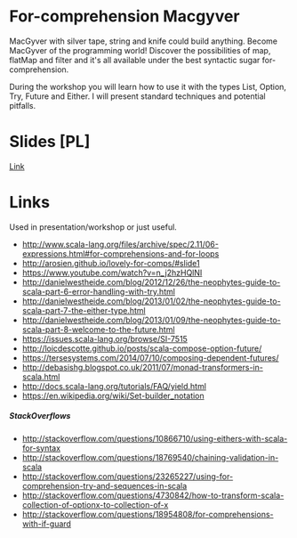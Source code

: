# For-comprehension Macgyver

MacGyver with silver tape, string and knife could build anything.
Become MacGyver of the programming world!
Discover the possibilities of map, flatMap and filter and it's all available under the best syntactic sugar for-comprehension.

During the workshop you will learn how to use it with the types List, Option, Try, Future and Either.
I will present standard techniques and potential pitfalls.

# Slides [PL]

[Link](http://slides.com/przemekpiotrowski/deck-3#/)

# Links
Used in presentation/workshop or just useful.

* http://www.scala-lang.org/files/archive/spec/2.11/06-expressions.html#for-comprehensions-and-for-loops
* http://arosien.github.io/lovely-for-comps/#slide1
* https://www.youtube.com/watch?v=n_j2hzHQlNI
* http://danielwestheide.com/blog/2012/12/26/the-neophytes-guide-to-scala-part-6-error-handling-with-try.html
* http://danielwestheide.com/blog/2013/01/02/the-neophytes-guide-to-scala-part-7-the-either-type.html
* http://danielwestheide.com/blog/2013/01/09/the-neophytes-guide-to-scala-part-8-welcome-to-the-future.html
* https://issues.scala-lang.org/browse/SI-7515
* http://loicdescotte.github.io/posts/scala-compose-option-future/
* https://tersesystems.com/2014/07/10/composing-dependent-futures/
* http://debasishg.blogspot.co.uk/2011/07/monad-transformers-in-scala.html
* http://docs.scala-lang.org/tutorials/FAQ/yield.html
* https://en.wikipedia.org/wiki/Set-builder_notation

##### StackOverflows

* http://stackoverflow.com/questions/10866710/using-eithers-with-scala-for-syntax
* http://stackoverflow.com/questions/18769540/chaining-validation-in-scala
* http://stackoverflow.com/questions/23265227/using-for-comprehension-try-and-sequences-in-scala
* http://stackoverflow.com/questions/4730842/how-to-transform-scala-collection-of-optionx-to-collection-of-x
* http://stackoverflow.com/questions/18954808/for-comprehensions-with-if-guard
